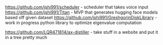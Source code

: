 https://github.com/jshi991/scheduler - scheduler that takes voice input
https://github.com/jshi991/Titan - MVP that generates hugging face models based off given dataset 
https://github.com/jshi991/GreshgorinDiskLibrary - work in progress python library to optimize eigenvalue computation


https://github.com/LQR471814/ax-distiller - take stuff in a website and put it in a tree pretty much
